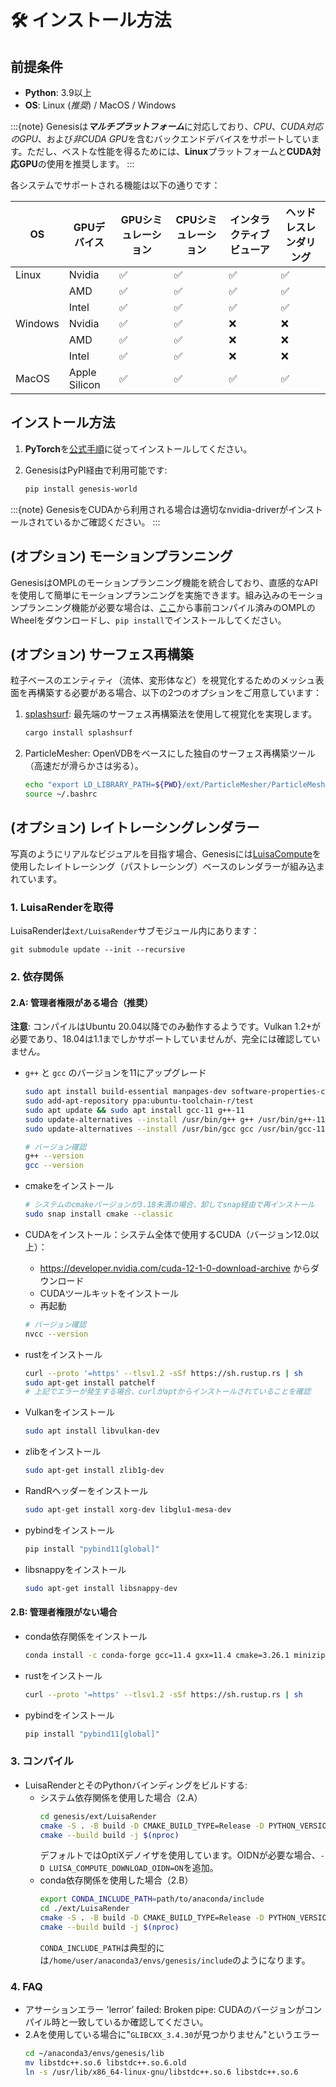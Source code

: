 # 🛠️ インストール方法
## 前提条件
* **Python**: 3.9以上
* **OS**: Linux (*推奨*) / MacOS / Windows

:::{note}
Genesisは***マルチプラットフォーム***に対応しており、*CPU*、*CUDA対応のGPU*、および*非CUDA GPU*を含むバックエンドデバイスをサポートしています。ただし、ベストな性能を得るためには、**Linux**プラットフォームと**CUDA対応GPU**の使用を推奨します。
:::

各システムでサポートされる機能は以下の通りです：
<div style="text-align: center;">

| OS  | GPUデバイス         | GPUシミュレーション | CPUシミュレーション | インタラクティブビューア | ヘッドレスレンダリング |
| ------- | ----------------- | ---------------- | ---------------- | -------------------- | ------------------ |
| Linux   | Nvidia            | ✅               | ✅               | ✅                   | ✅                 |
|         | AMD               | ✅               | ✅               | ✅                   | ✅                 |
|         | Intel             | ✅               | ✅               | ✅                   | ✅                 |
| Windows | Nvidia            | ✅               | ✅               | ❌                   | ❌                 |
|         | AMD               | ✅               | ✅               | ❌                   | ❌                 |
|         | Intel             | ✅               | ✅               | ❌                   | ❌                 |
| MacOS   | Apple Silicon     | ✅               | ✅               | ✅                   | ✅                 |

</div>

## インストール方法
1. **PyTorch**を[公式手順](https://pytorch.org/get-started/locally/)に従ってインストールしてください。

2. GenesisはPyPI経由で利用可能です:
    ```bash
    pip install genesis-world
    ```

:::{note}
GenesisをCUDAから利用される場合は適切なnvidia-driverがインストールされているかご確認ください。
:::

## (オプション) モーションプランニング
GenesisはOMPLのモーションプランニング機能を統合しており、直感的なAPIを使用して簡単にモーションプランニングを実施できます。組み込みのモーションプランニング機能が必要な場合は、[ここ](https://github.com/ompl/ompl/releases/tag/prerelease)から事前コンパイル済みのOMPLのWheelをダウンロードし、`pip install`でインストールしてください。

## (オプション) サーフェス再構築
粒子ベースのエンティティ（流体、変形体など）を視覚化するためのメッシュ表面を再構築する必要がある場合、以下の2つのオプションをご用意しています：

1. [splashsurf](https://github.com/InteractiveComputerGraphics/splashsurf):
    最先端のサーフェス再構築法を使用して視覚化を実現します。
    ```bash
    cargo install splashsurf
    ```
2. ParticleMesher:
    OpenVDBをベースにした独自のサーフェス再構築ツール（高速だが滑らかさは劣る）。
    ```bash
    echo "export LD_LIBRARY_PATH=${PWD}/ext/ParticleMesher/ParticleMesherPy:$LD_LIBRARY_PATH" >> ~/.bashrc
    source ~/.bashrc
    ```

## (オプション) レイトレーシングレンダラー

写真のようにリアルなビジュアルを目指す場合、Genesisには[LuisaCompute](https://github.com/LuisaGroup/LuisaCompute)を使用したレイトレーシング（パストレーシング）ベースのレンダラーが組み込まれています。

### 1. LuisaRenderを取得
LuisaRenderは`ext/LuisaRender`サブモジュール内にあります：
```
git submodule update --init --recursive
```

### 2. 依存関係 

#### 2.A: 管理者権限がある場合（推奨）
**注意**: コンパイルはUbuntu 20.04以降でのみ動作するようです。Vulkan 1.2+が必要であり、18.04は1.1までしかサポートしていませんが、完全には確認していません。

- `g++` と `gcc` のバージョンを11にアップグレード
    ```bash
    sudo apt install build-essential manpages-dev software-properties-common
    sudo add-apt-repository ppa:ubuntu-toolchain-r/test
    sudo apt update && sudo apt install gcc-11 g++-11
    sudo update-alternatives --install /usr/bin/g++ g++ /usr/bin/g++-11 110
    sudo update-alternatives --install /usr/bin/gcc gcc /usr/bin/gcc-11 110

    # バージョン確認
    g++ --version
    gcc --version
    ```
- cmakeをインストール
    ```bash
    # システムのcmakeバージョンが3.18未満の場合、卸してsnap経由で再インストール
    sudo snap install cmake --classic
    ```
- CUDAをインストール：システム全体で使用するCUDA（バージョン12.0以上）：
    - https://developer.nvidia.com/cuda-12-1-0-download-archive からダウンロード
    - CUDAツールキットをインストール
    - 再起動

    ```bash
    # バージョン確認
    nvcc --version
    ```
- rustをインストール
    ```bash
    curl --proto '=https' --tlsv1.2 -sSf https://sh.rustup.rs | sh
    sudo apt-get install patchelf
    # 上記でエラーが発生する場合、curlがaptからインストールされていることを確認
    ```
- Vulkanをインストール
    ```bash
    sudo apt install libvulkan-dev
    ```
- zlibをインストール
    ```bash
    sudo apt-get install zlib1g-dev
    ```
- RandRヘッダーをインストール
    ```bash
    sudo apt-get install xorg-dev libglu1-mesa-dev
    ```
- pybindをインストール
    ```bash
    pip install "pybind11[global]"
    ```
- libsnappyをインストール
    ```bash
    sudo apt-get install libsnappy-dev
    ```
#### 2.B: 管理者権限がない場合

- conda依存関係をインストール
    ```bash
    conda install -c conda-forge gcc=11.4 gxx=11.4 cmake=3.26.1 minizip zlib libuuid patchelf vulkan-tools vulkan-headers
    ```
- rustをインストール
    ```bash
    curl --proto '=https' --tlsv1.2 -sSf https://sh.rustup.rs | sh
    ```
- pybindをインストール
    ```bash
    pip install "pybind11[global]"
    ```

### 3. コンパイル
- LuisaRenderとそのPythonバインディングをビルドする:
    - システム依存関係を使用した場合（2.A）
        ```bash
        cd genesis/ext/LuisaRender
        cmake -S . -B build -D CMAKE_BUILD_TYPE=Release -D PYTHON_VERSIONS=3.9 -D LUISA_COMPUTE_DOWNLOAD_NVCOMP=ON -D LUISA_COMPUTE_ENABLE_GUI=OFF 
        cmake --build build -j $(nproc)
        ```
        デフォルトではOptiXデノイザを使用しています。OIDNが必要な場合、`-D LUISA_COMPUTE_DOWNLOAD_OIDN=ON`を追加。
    - conda依存関係を使用した場合（2.B）
        ```bash
        export CONDA_INCLUDE_PATH=path/to/anaconda/include
        cd ./ext/LuisaRender
        cmake -S . -B build -D CMAKE_BUILD_TYPE=Release -D PYTHON_VERSIONS=3.9 -D LUISA_COMPUTE_DOWNLOAD_NVCOMP=ON -D LUISA_COMPUTE_ENABLE_GUI=OFF -D ZLIB_INCLUDE_DIR=$CONDA_INCLUDE_PATH
        cmake --build build -j $(nproc)
        ```
        `CONDA_INCLUDE_PATH`は典型的には`/home/user/anaconda3/envs/genesis/include`のようになります。

### 4. FAQ
- アサーションエラー 'lerror’ failed: Broken pipe:
  CUDAのバージョンがコンパイル時と一致しているか確認してください。
- 2.Aを使用している場合に"`GLIBCXX_3.4.30`が見つかりません"というエラー
    ```bash
    cd ~/anaconda3/envs/genesis/lib
    mv libstdc++.so.6 libstdc++.so.6.old
    ln -s /usr/lib/x86_64-linux-gnu/libstdc++.so.6 libstdc++.so.6
    ```
